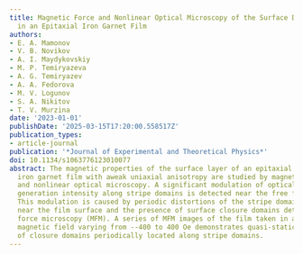 ```yaml
---
title: Magnetic Force and Nonlinear Optical Microscopy of the Surface Domain Structure
  in an Epitaxial Iron Garnet Film
authors:
- E. A. Mamonov
- V. B. Novikov
- A. I. Maydykovskiy
- M. P. Temiryazeva
- A. G. Temiryazev
- A. A. Fedorova
- M. V. Logunov
- S. A. Nikitov
- T. V. Murzina
date: '2023-01-01'
publishDate: '2025-03-15T17:20:00.558517Z'
publication_types:
- article-journal
publication: '*Journal of Experimental and Theoretical Physics*'
doi: 10.1134/s1063776123010077
abstract: The magnetic properties of the surface layer of an epitaxial bismuth-doped
  iron garnet film with aweak uniaxial anisotropy are studied by magnetic force, optical,
  and nonlinear optical microscopy. A significant modulation of optical second harmonic
  generation intensity along stripe domains is detected near the free film surface.
  This modulation is caused by periodic distortions of the stripe domain structure
  near the film surface and the presence of surface closure domains detected by magnetic
  force microscopy (MFM). A series of MFM images of the film taken in an in-plane
  magnetic field varying from --400 to 400 Oe demonstrates quasi-static nucleation
  of closure domains periodically located along stripe domains.
---
```

